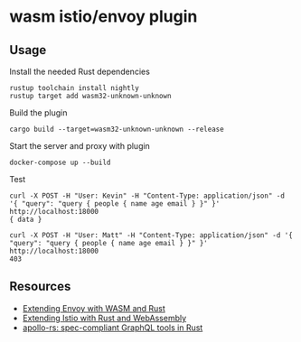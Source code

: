 # wasm istio/envoy plugin

## Usage

Install the needed Rust dependencies

```
rustup toolchain install nightly
rustup target add wasm32-unknown-unknown
```

Build the plugin

```
cargo build --target=wasm32-unknown-unknown --release
```

Start the server and proxy with plugin

```
docker-compose up --build
```

Test

```
curl -X POST -H "User: Kevin" -H "Content-Type: application/json" -d '{ "query": "query { people { name age email } }" }' http://localhost:18000
{ data }

curl -X POST -H "User: Matt" -H "Content-Type: application/json" -d '{ "query": "query { people { name age email } }" }' http://localhost:18000
403
```

## Resources

- [Extending Envoy with WASM and Rust](https://antweiss.com/blog/extending-envoy-with-wasm-and-rust/)
- [Extending Istio with Rust and WebAssembly](https://blog.red-badger.com/extending-istio-with-rust-and-webassembly)
- [apollo-rs: spec-compliant GraphQL tools in Rust](https://www.apollographql.com/blog/announcement/tooling/apollo-rs-graphql-tools-in-rust/)
